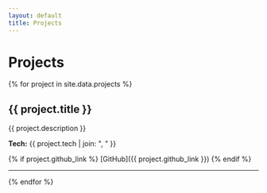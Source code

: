 ```yaml
---
layout: default
title: Projects
---
```


# Projects

{% for project in site.data.projects %}
## {{ project.title }}
{{ project.description }}

**Tech:** {{ project.tech | join: ", " }}

{% if project.github_link %}
[GitHub]({{ project.github_link }})
{% endif %}

---
{% endfor %}
